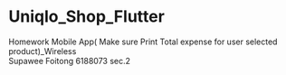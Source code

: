 # Uniqlo_Shop_Flutter
Homework Mobile App( Make sure Print Total expense for user selected product)_Wireless<br />
Supawee Foitong 6188073 sec.2
